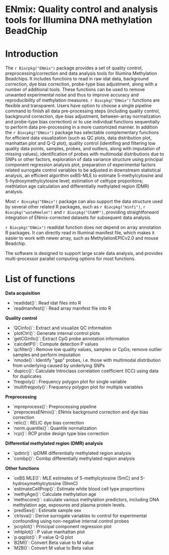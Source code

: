 # ENmix: Quality control and analysis tools for Illumina DNA methylation BeadChip

# Introduction

The `r Biocpkg("ENmix")` package provides a set of quality control,
preprocessing/correction and data analysis tools for Illumina Methylation Beadchips.
It includes functions to read in raw idat data,
background correction, dye bias correction, probe-type bias adjustment,
 along with a number of additional tools.
These functions can be used to remove unwanted experimental noise and thus to
improve accuracy and reproducibility of methylation measures.
`r Biocpkg("ENmix")` functions
are flexible and transparent. Users have option to choose a single pipeline
command to finish all data pre-processing steps (including quality control,
background correction,
dye-bias adjustment, between-array normalization and probe-type bias correction) or
to use individual functions sequentially to perform data pre-processing in a more
customized manner. In addition the `r Biocpkg("ENmix")` package has selectable
complementary functions for efficient data visualization (such as QC plots, data
distribution plot, manhattan plot and Q-Q plot), quality control (identifing and filtering
low quality data points, samples, probes, and outliers, along with
imputation of missing values), identification of probes with multimodal
distributions due to SNPs or other factors, exploration of data variance
 structure using principal component regression analysis plot, preparation
of experimental factors related surrogate control variables
to be adjusted in downstream
statistical analysis, an efficient algorithm oxBS-MLE to estimate
5-methylcytosine and 5-hydroxymethylcytosine level; estimation of celltype
proporitons; methlation age calculation and differentially methylated
region (DMR) analysis.

Most `r Biocpkg("ENmix")` package can also support the data structure used by
several other related R packages, such as `r Biocpkg("minfi")`,
`r Biocpkg("wateRmelon")` and `r Biocpkg("ChAMP")`,
providing straightforward integration of
ENmix-corrected datasets for subsequent data analysis.

`r Biocpkg("ENmix")` readidat function does not depend on array annotation R packages.
It can directly read in Illuminal manifest file, which makes it easier to work with
newer array, such as MethylationEPICv2.0 and  mouse Beadchip.

The software is designed to support large scale data analysis, and provides
 multi-processor parallel computing options for most functions.


# List of functions

<b>Data acquisition</b>

<ul>
<li>`readidat()`:  Read idat files into R</li>
<li>`readmanifest()`:  Read array manifest file into R</li>
</ul>

<b>Quality control</b>

<ul>
<li>`QCinfo()`:      Extract and visualize QC information</li>
<li>`plotCtrl()`:    Generate internal control plots</li>
<li>`getCGinfo()`:   Extract CpG probe annotation information</li>
<li>`calcdetP()`:    Compute detection P values</li>
<li>`qcfilter()`:  Remove low quality values, samples or CpGs; remove outlier samples and perform imputation</li>
<li>`nmode()`:   Identify "gap" probes, i.e. those with multimodal distribution from underlying caused by underlying SNPs</li>
<li>`dupicc()`:     Calculate Introclass correlation coefficient (ICC) using data for duplicates</li>
<li>`freqpoly()`:  Frequency polygon plot for single variable</li>
<li>`multifreqpoly()`:  Frequency polygon plot for multiple variables</li>
</ul>

<b>Preprocessing</b>

<ul>
<li>`mpreprocess()`:      Preprocessing pipeline</li>
<li>`preprocessENmix()`:  ENmix background correction and dye bias correction</li>
<li>`relic()`:            RELIC dye bias correction</li>
<li>`norm.quantile()`:    Quantile normalization</li>
<li>`rcp()`:              RCP probe design type bias correction</li>
</ul>

<b>Differential methylated region (DMR) analysis</b>

<ul>
<li>`ipdmr()`:    ipDMR differentially methylated region analysis</li>
<li>`combp()`:    Combp differentially methylated region analysis</li>
</ul>

<b>Other functions</b>

<ul>
<li>`oxBS.MLE()`:  MLE estimates of 5-methylcytosine (5mC) and 5-hydroxymethylcytosine (5hmC)</li>
<li>`estimateCellProp()`:    Estimate white blood cell type proportions</li>
<li>`methyAge()`:     Calculate methylation age</li>
<li>`methscore()`:    calculate various methylation predictors, including DNA methylation age, exposures and plasma protein levels.</li>
<li>`predSex()`:      Estimate sample sex</li>
<li>`ctrlsva()`:      Derive surrogate variables to control for experimental confounding using non-negative internal control probes</li>
<li>`pcrplot()`:      Principal component regression plot </li>
<li>`mhtplot()`:      P value manhattan plot </li>
<li>`p.qqplot()`:    P value Q-Q plot  </li>
<li>`B2M()`:          Convert Beta value to M value </li>
<li>`M2B()`:          Convert M value to Beta value  </li>
</ul>
